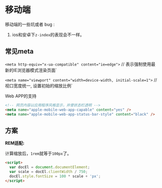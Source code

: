 # 移动端

移动端的一些坑或者 bug :

1. ios和安卓下`z-index`的表现会不一样。

## 常见meta

`<meta http-equiv="x-ua-compatible" content="ie=edge">`
// 表示强制使用最新的IE浏览器模式渲染页面`

`<meta name="viewport" content="width=device-width, initial-scale=1">`
// 视口宽度统一, 设置初始的缩放比例`

Web APP的支持

``` html
<!-- 网页内容以应用程序风格显示，并使状态栏透明 -->
<meta name="apple-mobile-web-app-capable" content="yes" />
<meta name="apple-mobile-web-app-status-bar-style" content="black" />
```

## 方案

**REM适配:**

计算缩放后，`1rem`就等于`100px`了。

``` html
<script>
  var docEl = document.documentElement;
  var scale = docEl.clientWidth / 750;
  docEl.style.fontSize = 100 * scale + 'px';
</script>
```
